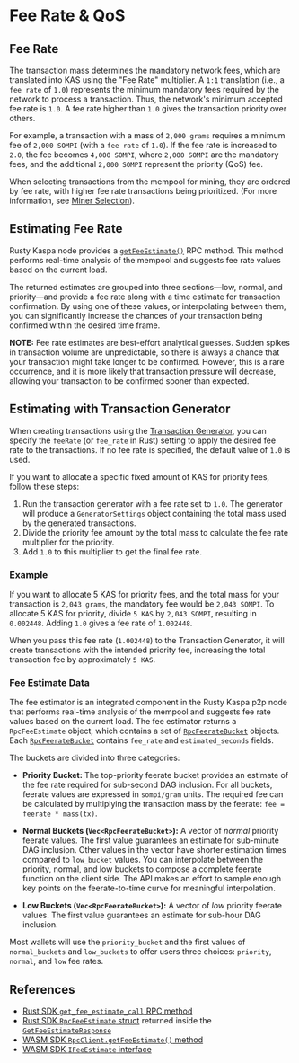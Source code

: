 # Fee Rate & QoS

## Fee Rate

The transaction mass determines the mandatory network fees, which are translated into KAS using the "Fee Rate" multiplier. A `1:1` translation (i.e., a `fee rate` of `1.0`) represents the minimum mandatory fees required by the network to process a transaction. Thus, the network's minimum accepted fee rate is `1.0`. A fee rate higher than `1.0` gives the transaction priority over others.

For example, a transaction with a mass of `2,000 grams` requires a minimum fee of `2,000 SOMPI` (with a `fee rate` of `1.0`). If the fee rate is increased to `2.0`, the fee becomes `4,000 SOMPI`, where `2,000 SOMPI` are the mandatory fees, and the additional `2,000 SOMPI` represent the priority (QoS) fee.

When selecting transactions from the mempool for mining, they are ordered by fee rate, with higher fee rate transactions being prioritized. (For more information, see [Miner Selection](../miner-selection.md)).

## Estimating Fee Rate

Rusty Kaspa node provides a [`getFeeEstimate()`](https://kaspa.aspectron.org/docs/classes/RpcClient.html#getFeeEstimate) RPC method. This method performs real-time analysis of the mempool and suggests fee rate values based on the current load.

The returned estimates are grouped into three sections—low, normal, and priority—and provide a fee rate along with a time estimate for transaction confirmation. By using one of these values, or interpolating between them, you can significantly increase the chances of your transaction being confirmed within the desired time frame.

**NOTE:** Fee rate estimates are best-effort analytical guesses. Sudden spikes in transaction volume are unpredictable, so there is always a chance that your transaction might take longer to be confirmed. However, this is a rare occurrence, and it is more likely that transaction pressure will decrease, allowing your transaction to be confirmed sooner than expected.

## Estimating with Transaction Generator

When creating transactions using the [Transaction Generator](../../wallets/wallet-sdk/#transaction-generator), you can specify the `feeRate` (or `fee_rate` in Rust) setting to apply the desired fee rate to the transactions. If no fee rate is specified, the default value of `1.0` is used.

If you want to allocate a specific fixed amount of KAS for priority fees, follow these steps:

1. Run the transaction generator with a fee rate set to `1.0`. The generator will produce a `GeneratorSettings` object containing the total mass used by the generated transactions.
2. Divide the priority fee amount by the total mass to calculate the fee rate multiplier for the priority.
3. Add `1.0` to this multiplier to get the final fee rate.

### Example

If you want to allocate 5 KAS for priority fees, and the total mass for your transaction is `2,043 grams`, the mandatory fee would be `2,043 SOMPI`. To allocate 5 KAS for priority, divide `5 KAS` by `2,043 SOMPI`, resulting in `0.002448`. Adding `1.0` gives a fee rate of `1.002448`.

When you pass this fee rate (`1.002448`) to the Transaction Generator, it will create transactions with the intended priority fee, increasing the total transaction fee by approximately `5 KAS`.

### Fee Estimate Data

The fee estimator is an integrated component in the Rusty Kaspa p2p node that performs real-time analysis of the mempool and suggests fee rate values based on the current load. The fee estimator returns a `RpcFeeEstimate` object, which contains a set of [`RpcFeerateBucket`](https://docs.rs/kaspa-rpc-core/latest/kaspa_rpc_core/model/feerate_estimate/struct.RpcFeerateBucket.html) objects. Each [`RpcFeerateBucket`](https://docs.rs/kaspa-rpc-core/latest/kaspa_rpc_core/model/feerate_estimate/struct.RpcFeerateBucket.html) contains `fee_rate` and `estimated_seconds` fields.

The buckets are divided into three categories:

- **Priority Bucket:** The top-priority feerate bucket provides an estimate of the fee rate required for sub-second DAG inclusion. For all buckets, feerate values are expressed in `sompi/gram` units. The required fee can be calculated by multiplying the transaction mass by the feerate: `fee = feerate * mass(tx)`.

- **Normal Buckets (`Vec<RpcFeerateBucket>`):** A vector of *normal* priority feerate values. The first value guarantees an estimate for sub-minute DAG inclusion. Other values in the vector have shorter estimation times compared to `low_bucket` values. You can interpolate between the priority, normal, and low buckets to compose a complete feerate function on the client side. The API makes an effort to sample enough key points on the feerate-to-time curve for meaningful interpolation.

- **Low Buckets (`Vec<RpcFeerateBucket>`):** A vector of *low* priority feerate values. The first value guarantees an estimate for sub-hour DAG inclusion.

Most wallets will use the `priority_bucket` and the first values of `normal_buckets` and `low_buckets` to offer users three choices: `priority`, `normal`, and `low` fee rates.

## References

- [Rust SDK `get_fee_estimate_call` RPC method](https://docs.rs/kaspa-wrpc-client/latest/kaspa_wrpc_client/prelude/api/rpc/trait.RpcApi.html#tymethod.get_fee_estimate_call)
- [Rust SDK `RpcFeeEstimate` struct](https://docs.rs/kaspa-wrpc-client/latest/kaspa_wrpc_client/prelude/struct.RpcFeeEstimate.html) returned inside the [`GetFeeEstimateResponse`](https://docs.rs/kaspa-wrpc-client/latest/kaspa_wrpc_client/prelude/struct.GetFeeEstimateResponse.html)
- [WASM SDK `RpcClient.getFeeEstimate()` method](https://kaspa.aspectron.org/docs/classes/RpcClient.html#getFeeEstimate)
- [WASM SDK `IFeeEstimate` interface](https://kaspa.aspectron.org/docs/interfaces/IFeeEstimate.html)

